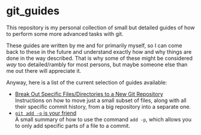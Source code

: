 # git_guides

This repository is my personal collection of small but detailed guides of how
to perform some more advanced tasks with git.

These guides are written by me and for primarily myself, so I can come back to
these in the future and understand exactly how and why things are done in the
way described. That is why some of these might be considered *way* too
detailed/rambly for most persons, but maybe someone else than me out there will
appreciate it.

Anyway, here is a list of the current selection of guides available:

- [Break Out Specific Files/Directories to a New Git Repository](./docs/extract_branch_new_repo.md)\
  Instructions on how to move just a small subset of files, along with all their
  specific commit history, from a big repository into a separate one.
- [`git add -p` is your friend](./docs/add-p.md)\
  A small summary of how to use the command `add -p`, which allows you to only
  add specific parts of a file to a commit.
